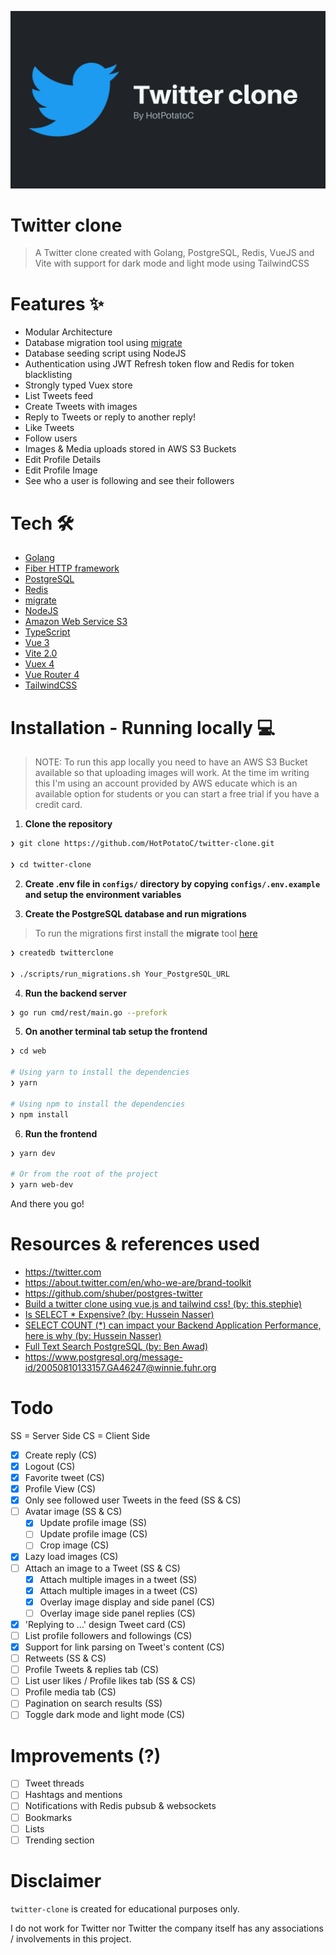 ![Twitter clone](.github/Twitter-clone.png)

# Twitter clone

> A Twitter clone created with Golang, PostgreSQL, Redis, VueJS and Vite with support for dark mode and light mode using TailwindCSS

# Features ✨

- Modular Architecture
- Database migration tool using [migrate](https://github.com/golang-migrate/migrate)
- Database seeding script using NodeJS
- Authentication using JWT Refresh token flow and Redis for token blacklisting
- Strongly typed Vuex store
- List Tweets feed
- Create Tweets with images
- Reply to Tweets or reply to another reply!
- Like Tweets
- Follow users
- Images & Media uploads stored in AWS S3 Buckets
- Edit Profile Details
- Edit Profile Image
- See who a user is following and see their followers

# Tech 🛠

- [Golang](golang.org)
- [Fiber HTTP framework](https://github.com/gofiber/fiber)
- [PostgreSQL](postgresql.org)
- [Redis](redis.io)
- [migrate](https://github.com/golang-migrate/migrate)
- [NodeJS](https://nodejs.org/en/)
- [Amazon Web Service S3](https://aws.amazon.com/s3/)
- [TypeScript](https://www.typescriptlang.org/)
- [Vue 3](https://v3.vuejs.org/)
- [Vite 2.0](https://vitejs.dev/)
- [Vuex 4](https://next.vuex.vuejs.org)
- [Vue Router 4](https://next.router.vuejs.org)
- [TailwindCSS](http://tailwindcs.com/)

# Installation - Running locally 💻

> NOTE: To run this app locally you need to have an AWS S3 Bucket available so that uploading images will work. At the time im writing this I'm using an account provided by AWS educate which is an available option for students or you can start a free trial if you have a credit card.

1. **Clone the repository**

```sh
❯ git clone https://github.com/HotPotatoC/twitter-clone.git

❯ cd twitter-clone
```

2. **Create .env file in `configs/` directory by copying `configs/.env.example` and setup the environment variables**

3. **Create the PostgreSQL database and run migrations**

> To run the migrations first install the **migrate** tool [here](https://github.com/golang-migrate/migrate/tree/master/cmd/migrate)

```sh
❯ createdb twitterclone

❯ ./scripts/run_migrations.sh Your_PostgreSQL_URL
```

4. **Run the backend server**

```sh
❯ go run cmd/rest/main.go --prefork
```

5. **On another terminal tab setup the frontend**

```sh
❯ cd web

# Using yarn to install the dependencies
❯ yarn

# Using npm to install the dependencies
❯ npm install
```

6. **Run the frontend**

```sh
❯ yarn dev

# Or from the root of the project
❯ yarn web-dev
```

And there you go!

# Resources & references used

- https://twitter.com
- https://about.twitter.com/en/who-we-are/brand-toolkit
- https://github.com/shuber/postgres-twitter
- [Build a twitter clone using vue.js and tailwind css! (by: this.stephie)](https://www.youtube.com/watch?v=bQU-jPyQJ4A)
- [Is SELECT * Expensive? (by: Hussein Nasser)](https://www.youtube.com/watch?v=QQVNVOneZNg)
- [SELECT COUNT (*) can impact your Backend Application Performance, here is why (by: Hussein Nasser)](https://www.youtube.com/watch?v=8xKS7QQKgzk)
- [Full Text Search PostgreSQL (by: Ben Awad)](https://www.youtube.com/watch?v=szfUbzsKvtE)
- https://www.postgresql.org/message-id/20050810133157.GA46247@winnie.fuhr.org

# Todo

SS = Server Side
CS = Client Side

- [x] Create reply (CS)
- [x] Logout (CS)
- [x] Favorite tweet (CS)
- [x] Profile View (CS)
- [x] Only see followed user Tweets in the feed (SS & CS)
- [ ] Avatar image (SS & CS)
  - [x] Update profile image (SS)
  - [ ] Update profile image (CS)
  - [ ] Crop image (CS)
- [x] Lazy load images (CS)
- [ ] Attach an image to a Tweet (SS & CS)
  - [x] Attach multiple images in a tweet (SS)
  - [x] Attach multiple images in a tweet (CS)
  - [x] Overlay image display and side panel (CS)
  - [ ] Overlay image side panel replies (CS)
- [x] 'Replying to ...' design Tweet card (CS)
- [ ] List profile followers and followings (CS)
- [x] Support for link parsing on Tweet's content (CS)
- [ ] Retweets (SS & CS)
- [ ] Profile Tweets & replies tab (CS)
- [ ] List user likes / Profile likes tab (SS & CS)
- [ ] Profile media tab (CS)
- [ ] Pagination on search results (SS)
- [ ] Toggle dark mode and light mode (CS)

# Improvements (?)

- [ ] Tweet threads
- [ ] Hashtags and mentions
- [ ] Notifications with Redis pubsub & websockets
- [ ] Bookmarks
- [ ] Lists
- [ ] Trending section

# Disclaimer

`twitter-clone` is created for educational purposes only.

I do not work for Twitter nor Twitter the company itself has any associations / involvements in this project.